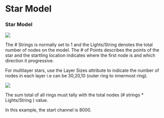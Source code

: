 # Star Model

### **Star Model**

![](https://lh3.googleusercontent.com/-D0ELonupRLLbhTHGoLsYWlGVv2okJzi7HK-TrBvEaTUCBLtLNbIzRFGz-LyiZyYKEAEuvd65LrJZlRco-HPWNwE3vTZ1t40ADhbSSjJo9D3FMYnwn24KsDvwDEH5PSFaxDmvvsx)

The \# Strings is normally set to 1 and the Lights/String denotes the total number of nodes on the model. The \# of Points describes the points of the star and the startling location indicates where the first node is and which direction it progressive.

For multilayer stars, use the Layer Sizes attribute to indicate the number of nodes in each layer i.e  can be 30,20,10 \(outer ring to innermost ring\).

![](https://lh6.googleusercontent.com/WwcUXtyxtNJX1bDJ4rrt3Gj91BEPgyDNXuYdC5ssFbpXFVdIUHycPodtwU-YIa9F5IxnMG18DUjafSFn9oFo8cCrB28JtLG3Gf60hDik4kEWXN00RAyKcOCSk7lVsjiDANekzKho)

The sum total of all rings must tally with the total nodes \(\# strings \* Lights/String \) value.

In this example, the start channel is 8000.

